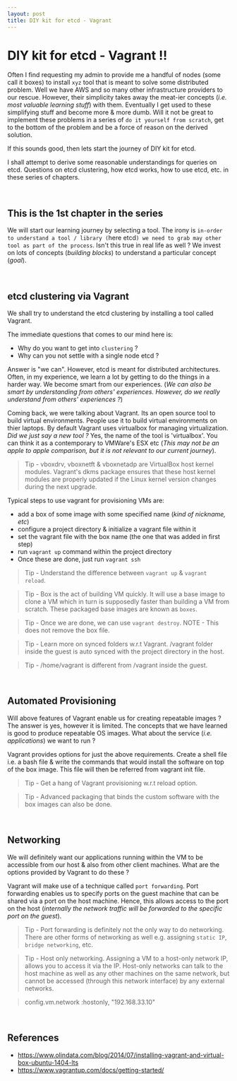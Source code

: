```yaml
---
layout: post
title: DIY kit for etcd - Vagrant
---
```


# DIY kit for etcd - Vagrant !!

Often I find requesting my admin to provide me a handful of nodes (some call it boxes) 
to install `xyz` tool that is meant to solve some distributed problem. Well we have AWS 
and so many other infrastructure providers to our rescue. However, their simplicity takes 
away the meat-ier concepts (*i.e. most valuable learning stuff*) with them. Eventually I 
get used to these simplifying stuff and become more & more dumb. Will it not be great to 
implement these problems in a series of `do it yourself from scratch`, get to the bottom 
of the problem and be a force of reason on the derived solution. 

If this sounds good, then lets start the journey of DIY kit for etcd.

I shall attempt to derive some reasonable understandings for queries on etcd. Questions on
etcd clustering, how etcd works, how to use etcd, etc. in these series of chapters.

<br />

## This is the 1st chapter in the series

We will start our learning journey by selecting a tool. The irony is `in-order to understand
a tool / library (`here etcd`) we need to grab may other tool as part of the process`. Isn't
this true in real life as well ? We invest on lots of concepts (*building blocks*) to 
understand a particular concept (*goal*). 

<br />

## etcd clustering via Vagrant

We shall try to understand the etcd clustering by installing a tool called Vagrant.

The immediate questions that comes to our mind here is:
- Why do you want to get into `clustering` ? 
- Why can you not settle with a single node etcd ?

Answer is "we can". However, etcd is meant for distributed architectures. Often, in my 
experience, we learn a lot by getting to do the things in a harder way. We become smart 
from our experiences. (*We can also be smart by understanding from others' experiences. 
However, do we really understand from others' experiences ?*)

Coming back, we were talking about Vagrant. Its an open source tool to build virtual environments. 
People use it to build virtual environments on thier laptops.  By default Vagrant uses virtualbox
for managing virtualization. *Did we just say a new tool ?* Yes, the name of the tool is 'virtualbox'.
You can think it as a contemporary to VMWare's ESX etc (*This may not be an apple to apple comparison,
but it is not relevant to our current journey*).

> Tip - vboxdrv, vboxnetft & vboxnetadp are VirtualBox host kernel modules. Vagrant's dkms package
ensures that these host kernel modules are properly updated if the Linux kernel version changes
during the next upgrade.

Typical steps to use vagrant for provisioning VMs are:

- add a box of some image with some specified name (*kind of nickname, etc*)
- configure a project directory & initialize a vagrant file within it
- set the vagrant file with the box name (the one that was added in first step)
- run `vagrant up` command within the project directory
- Once these are done, just run `vagrant ssh`

> Tip - Understand the difference between `vagrant up` & `vagrant reload`.

> Tip - Box is the act of building VM quickly. It will use a base image to clone a VM which in turn 
is supposedly faster than building a VM from scratch. These packaged base images are known as `boxes`.

> Tip - Once we are done, we can use `vagrant destroy`. NOTE - This does not remove the box file.

> Tip - Learn more on synced folders w.r.t Vagrant. /vagrant folder inside the guest is auto synced 
with the project directory in the host.

> Tip - /home/vagrant is different from /vagrant inside the guest.

<br />

## Automated Provisioning

Will above features of Vagrant enable us for creating repeatable images ?
The answer is yes, however it is limited. The concepts that we have learned is good to produce
repeatable OS images. What about the service (*i.e. applications*) we want to run ?

Vagrant provides options for just the above requirements. Create a shell file i.e. a bash file & 
write the commands that would install the software on top of the box image. This file will then be
referred from vagrant init file.

> Tip - Get a hang of Vagrant provisioning w.r.t reload option.

> Tip - Advanced packaging that binds the custom software with the box images can also be done.

<br />

## Networking

We will definitely want our applications running within the VM to be accessible from our host & also from other client machines. What are the options provided by Vagrant to do these ?

Vagrant will make use of a technique called `port forwarding`. Port forwarding enables us to specify ports on the guest machine that can be shared via a port on the host machine. Hence, this allows access to
the port on the host (*internally the network traffic will be forwarded to the specific port on the guest*).

> Tip - Port forwarding is definitely not the only way to do networking. There are other forms of networking as well e.g. assigning `static IP`, `bridge networking`, etc.

> Tip - Host only networking. Assigning a VM to a host-only network IP, allows you to access it
via the IP. Host-only networks can talk to the host machine as well as
any other machines on the same network, but cannot be accessed (through this
network interface) by any external networks.

> config.vm.network :hostonly, "192.168.33.10"

<br />

## References 

- https://www.olindata.com/blog/2014/07/installing-vagrant-and-virtual-box-ubuntu-1404-lts
- https://www.vagrantup.com/docs/getting-started/
